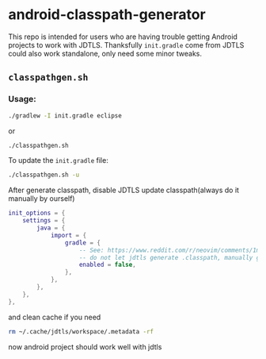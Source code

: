 
# android-classpath-generator

This repo is intended for users who are having trouble getting Android projects to work with JDTLS.
Thanksfully `init.gradle` come from JDTLS could also work standalone, only need some minor tweaks.

## `classpathgen.sh`


### Usage:

```bash
./gradlew -I init.gradle eclipse
```

or

```bash
./classpathgen.sh
```

To update the `init.gradle` file:

```bash
./classpathgen.sh -u
```

After generate classpath, disable JDTLS update classpath(always do it manually by ourself)
```lua
init_options = {
    settings = {
        java = {
            import = {
                gradle = {
                    -- See: https://www.reddit.com/r/neovim/comments/1m3v9kk/jdtls_keeps_regenerating_my_classpath_for_a/
                    -- do not let jdtls generate .classpath, manually generate it
                    enabled = false,
                },
            },
        },
    },
},
```
and clean cache if you need 
```bash
rm ~/.cache/jdtls/workspace/.metadata -rf  
```
now android project should work well with jdtls

